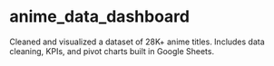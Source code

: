 # anime_data_dashboard
Cleaned and visualized a dataset of 28K+ anime titles. Includes data cleaning, KPIs, and pivot charts built in Google Sheets.
